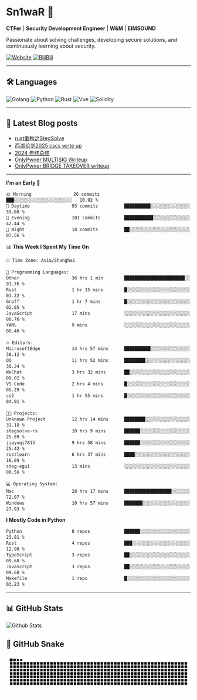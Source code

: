 # Sn1waR 👋

**CTFer** | **Security Development Engineer** | **W&M** | **EIMSOUND**

Passionate about solving challenges, developing secure solutions, and continuously learning about security.

[![Website](https://img.shields.io/website?url=https%3A%2F%2Fwww.snowywar.top)](https://www.snowywar.top) 
[![BiliBili](https://img.shields.io/badge/BiliBili-哔哩哔哩-00A1D6?style=flat&logo=bilibili&logoColor=white)](https://space.bilibili.com/8389161)  

---

## 🛠️ Languages
![Golang](https://img.shields.io/badge/-Golang-00ADD8?style=flat&logo=go&logoColor=white)
![Python](https://img.shields.io/badge/-Python-3776AB?style=flat&logo=python&logoColor=white)
![Rust](https://img.shields.io/badge/-Rust-000000?style=flat&logo=rust&logoColor=white)
![Vue](https://img.shields.io/badge/-Vue.js-4FC08D?style=flat&logo=vue.js&logoColor=white)
![Solidity](https://img.shields.io/badge/-Solidity-363636?style=flat&logo=solidity&logoColor=white)

---
## 📖 Latest Blog posts
<!-- BLOG-POST-LIST:START -->
- [rust重构之StegSolve](https://www.snowywar.top/4541.html)
- [西湖论剑2025 cscs write up](https://www.snowywar.top/4527.html)
- [2024 年终总结](https://www.snowywar.top/4525.html)
- [OnlyPwner MULTISIG Writeup](https://www.snowywar.top/4507.html)
- [OnlyPwner BRIDGE TAKEOVER writeup](https://www.snowywar.top/4493.html)
<!-- BLOG-POST-LIST:END -->
---
<!--START_SECTION:waka-->
**I'm an Early 🐤** 

```text
🌞 Morning                26 commits          ███░░░░░░░░░░░░░░░░░░░░░░   10.92 % 
🌆 Daytime                93 commits          ██████████░░░░░░░░░░░░░░░   39.08 % 
🌃 Evening                101 commits         ███████████░░░░░░░░░░░░░░   42.44 % 
🌙 Night                  18 commits          ██░░░░░░░░░░░░░░░░░░░░░░░   07.56 % 
```


📊 **This Week I Spent My Time On** 

```text
🕑︎ Time Zone: Asia/Shanghai

💬 Programming Languages: 
Other                    36 hrs 1 min        ███████████████████████░░   91.76 % 
Rust                     1 hr 15 mins        █░░░░░░░░░░░░░░░░░░░░░░░░   03.22 % 
Groff                    1 hr 7 mins         █░░░░░░░░░░░░░░░░░░░░░░░░   02.85 % 
JavaScript               17 mins             ░░░░░░░░░░░░░░░░░░░░░░░░░   00.76 % 
YAML                     9 mins              ░░░░░░░░░░░░░░░░░░░░░░░░░   00.40 % 

🔥 Editors: 
MicrosoftEdge            14 hrs 57 mins      ██████████░░░░░░░░░░░░░░░   38.12 % 
QQ                       11 hrs 52 mins      ████████░░░░░░░░░░░░░░░░░   30.24 % 
WeChat                   3 hrs 32 mins       ██░░░░░░░░░░░░░░░░░░░░░░░   09.02 % 
VS Code                  2 hrs 4 mins        █░░░░░░░░░░░░░░░░░░░░░░░░   05.29 % 
cs2                      1 hr 55 mins        █░░░░░░░░░░░░░░░░░░░░░░░░   04.91 % 

🐱‍💻 Projects: 
Unknown Project          12 hrs 14 mins      ████████░░░░░░░░░░░░░░░░░   31.18 % 
stegsolve-rs             10 hrs 9 mins       ██████░░░░░░░░░░░░░░░░░░░   25.89 % 
jiayuqi7813              9 hrs 58 mins       ██████░░░░░░░░░░░░░░░░░░░   25.42 % 
rustlearn                6 hrs 37 mins       ████░░░░░░░░░░░░░░░░░░░░░   16.89 % 
steg-egui                13 mins             ░░░░░░░░░░░░░░░░░░░░░░░░░   00.56 % 

💻 Operating System: 
Mac                      28 hrs 17 mins      ██████████████████░░░░░░░   72.07 % 
Windows                  10 hrs 57 mins      ███████░░░░░░░░░░░░░░░░░░   27.93 % 
```

**I Mostly Code in Python** 

```text
Python                   8 repos             ██████░░░░░░░░░░░░░░░░░░░   25.81 % 
Rust                     4 repos             ███░░░░░░░░░░░░░░░░░░░░░░   12.90 % 
TypeScript               3 repos             ██░░░░░░░░░░░░░░░░░░░░░░░   09.68 % 
JavaScript               3 repos             ██░░░░░░░░░░░░░░░░░░░░░░░   09.68 % 
Makefile                 1 repo              █░░░░░░░░░░░░░░░░░░░░░░░░   03.23 % 
```




<!--END_SECTION:waka-->
---

## 📊 GitHub Stats
![Github Stats](https://github-readme-stats.vercel.app/api?username=jiayuqi7813&show_icons=true&theme=radical)

## 🐍 GitHub Snake
<picture>
  <source media="(prefers-color-scheme: dark)" srcset="https://raw.githubusercontent.com/jiayuqi7813/jiayuqi7813/output/github-contribution-grid-snake-dark.svg">
  <source media="(prefers-color-scheme: light)" srcset="https://raw.githubusercontent.com/jiayuqi7813/jiayuqi7813/output/github-contribution-grid-snake.svg">
  <img alt="github contribution grid snake animation" src="https://raw.githubusercontent.com/jiayuqi7813/jiayuqi7813/output/github-contribution-grid-snake.svg">
</picture>

